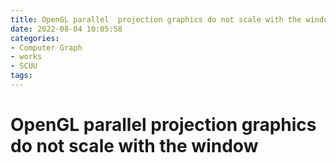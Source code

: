 ```yaml
---
title: OpenGL parallel  projection graphics do not scale with the window
date: 2022-08-04 10:05:58
categories:
- Computer Graph
- works
- SCUU
tags:
---
```


# OpenGL parallel  projection graphics do not scale with the window